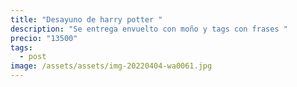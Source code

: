 ```yaml
---
title: "Desayuno de harry potter "
description: "Se entrega envuelto con moño y tags con frases "
precio: "13500"
tags:
  - post
image: /assets/assets/img-20220404-wa0061.jpg
---
```

